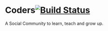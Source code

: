 # Coders[![Build Status](https://magnum.travis-ci.com/ZeuCxb/Coders.svg?token=TCzHohfVWSpH5Fy2dqXL&branch=master)](https://magnum.travis-ci.com/ZeuCxb/Coders)
A Social Community to learn, teach and grow up.
